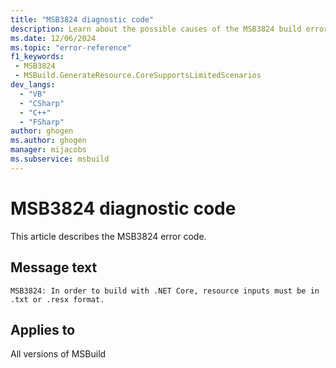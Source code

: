```yaml
---
title: "MSB3824 diagnostic code"
description: Learn about the possible causes of the MSB3824 build error, and get troubleshooting tips.
ms.date: 12/06/2024
ms.topic: "error-reference"
f1_keywords:
 - MSB3824
 - MSBuild.GenerateResource.CoreSupportsLimitedScenarios
dev_langs:
  - "VB"
  - "CSharp"
  - "C++"
  - "FSharp"
author: ghogen
ms.author: ghogen
manager: mijacobs
ms.subservice: msbuild
---
```


# MSB3824 diagnostic code

<!-- :::ErrorDefinitionDescription::: -->
<!-- :::editable-content name="introDescription"::: -->
This article describes the MSB3824 error code.
<!-- :::editable-content-end::: -->

## Message text

`MSB3824: In order to build with .NET Core, resource inputs must be in .txt or .resx format.`

<!-- :::editable-content name="postOutputDescription"::: -->
<!--
{StrBegin="MSB3824: "}
-->
<!-- :::editable-content-end::: -->
<!-- :::ErrorDefinitionDescription-end::: -->

## Applies to

All versions of MSBuild
